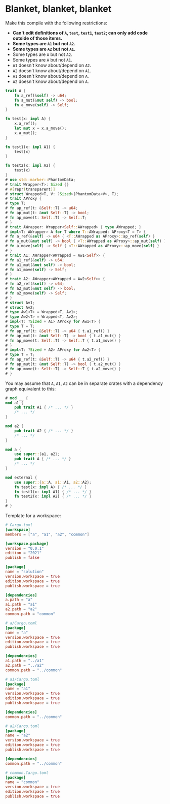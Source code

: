 # Blanket, blanket, blanket

Make this compile with the following restrictions:

- **Can't edit definitions of `A`, `test`, `test1`, `test2`; can only add code outside of those items.**
- **Some types are `A1` but not `A2`.**
- **Some types are `A2` but not `A1`.**
- Some types are `A` but not `A2`.
- Some types are `A` but not `A1`.
- `A1` doesn't know about/depend on `A2`.
- `A2` doesn't know about/depend on `A1`.
- `A1` doesn't know about/depend on `A`.
- `A2` doesn't know about/depend on `A`.

```rust
trait A {
    fn a_ref(&self) -> u64;
    fn a_mut(&mut self) -> bool;
    fn a_move(self) -> Self;
}

fn test(x: impl A) {
    x.a_ref();
    let mut x = x.a_move();
    x.a_mut();
}

fn test1(x: impl A1) {
    test(x)
}

fn test2(x: impl A2) {
    test(x)
}
# use std::marker::PhantomData;
# trait Wrapper<T>: Sized {}
# #[repr(transparent)]
# struct Wrapped<T, V: ?Sized>(PhantomData<V>, T);
# trait AProxy {
# type T;
# fn ap_ref(t: &Self::T) -> u64;
# fn ap_mut(t: &mut Self::T) -> bool;
# fn ap_move(t: Self::T) -> Self::T;
# }
# trait AWrapper: Wrapper<Self::AWrapped> { type AWrapped; }
# impl<T: AWrapper> A for T where T::AWrapped: AProxy<T = T> {
# fn a_ref(&self) -> u64 { <T::AWrapped as AProxy>::ap_ref(self) }
# fn a_mut(&mut self) -> bool { <T::AWrapped as AProxy>::ap_mut(self) }
# fn a_move(self) -> Self { <T::AWrapped as AProxy>::ap_move(self) }
# }
# trait A1: AWrapper<AWrapped = Aw1<Self>> {
# fn a1_ref(&self) -> u64;
# fn a1_mut(&mut self) -> bool;
# fn a1_move(self) -> Self;
# }
# trait A2: AWrapper<AWrapped = Aw2<Self>> {
# fn a2_ref(&self) -> u64;
# fn a2_mut(&mut self) -> bool;
# fn a2_move(self) -> Self;
# }
# struct Av1;
# struct Av2;
# type Aw1<T> = Wrapped<T, Av1>;
# type Aw2<T> = Wrapped<T, Av2>;
# impl<T: ?Sized + A1> AProxy for Aw1<T> {
# type T = T;
# fn ap_ref(t: &Self::T) -> u64 { t.a1_ref() }
# fn ap_mut(t: &mut Self::T) -> bool { t.a1_mut() }
# fn ap_move(t: Self::T) -> Self::T { t.a1_move() }
# }
# impl<T: ?Sized + A2> AProxy for Aw2<T> {
# type T = T;
# fn ap_ref(t: &Self::T) -> u64 { t.a2_ref() }
# fn ap_mut(t: &mut Self::T) -> bool { t.a2_mut() }
# fn ap_move(t: Self::T) -> Self::T { t.a2_move() }
# }
```

You may assume that `A`, `A1`, `A2` can be in separate crates with a dependency graph equivalent to this:

```rust
# mod __ {
mod a1 {
    pub trait A1 { /* ... */ }
    /* ... */
}

mod a2 {
    pub trait A2 { /* ... */ }
    /* ... */
}

mod a {
    use super::{a1, a2};
    pub trait A { /* ... */ }
    /* ... */
}

mod external {
    use super::{a::A, a1::A1, a2::A2};
    fn test(x: impl A) { /* ... */ }
    fn test1(x: impl A1) { /* ... */ }
    fn test2(x: impl A2) { /* ... */ }
}
# }
```

Template for a workspace:

```toml
# Cargo.toml
[workspace]
members = ["a", "a1", "a2", "common"]

[workspace.package]
version = "0.0.1"
edition = "2021"
publish = false

[package]
name = "solution"
version.workspace = true
edition.workspace = true
publish.workspace = true

[dependencies]
a.path = "a"
a1.path = "a1"
a2.path = "a2"
common.path = "common"
```

```toml
# a/Cargo.toml
[package]
name = "a"
version.workspace = true
edition.workspace = true
publish.workspace = true

[dependencies]
a1.path = "../a1"
a2.path = "../a2"
common.path = "../common"
```

```toml
# a1/Cargo.toml
[package]
name = "a1"
version.workspace = true
edition.workspace = true
publish.workspace = true

[dependencies]
common.path = "../common"
```

```toml
# a2/Cargo.toml
[package]
name = "a2"
version.workspace = true
edition.workspace = true
publish.workspace = true

[dependencies]
common.path = "../common"
```

```toml
# common.Cargo.toml
[package]
name = "common"
version.workspace = true
edition.workspace = true
publish.workspace = true
```
